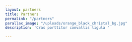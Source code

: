 ```yaml
---
layout: partners
title: Partners
permalink: "/partners"
parallax_image: "/uploads/orange_black_christal_bg.jpg"
description: 'Cras porttitor convallis ligula '

---
```

